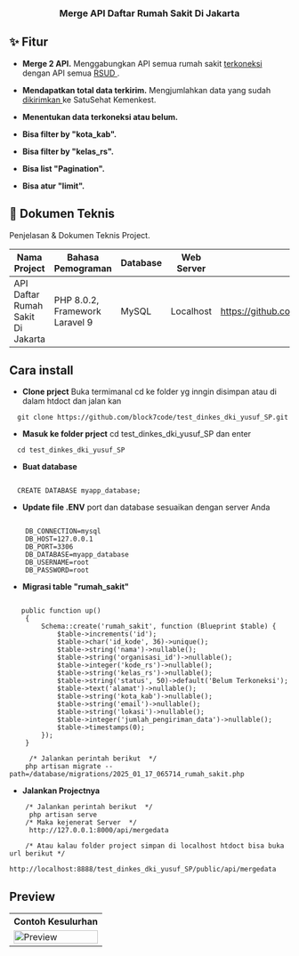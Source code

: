 <h3 align="center">Merge API Daftar Rumah Sakit Di Jakarta</h3>

## ✨ Fitur
- **Merge 2 API.** Menggabungkan API semua rumah sakit [ terkoneksi ](https://dinkes.jakarta.go.id/apps/jp-2024/all-rs-terkoneksi.json) dengan API semua [ RSUD ](https://dinkes.jakarta.go.id/apps/jp-2024/all-rsud.json).

- **Mendapatkan total data terkirim.** Mengjumlahkan data  yang sudah [ dikirimkan ](https://dinkes.jakarta.go.id/apps/jp-2024/transaksi-data-satusehat.json)  ke SatuSehat Kemenkest.

- **Menentukan data terkoneksi atau belum.** 

- **Bisa filter by "kota_kab".** 

- **Bisa filter by "kelas_rs".** 

- **Bisa list "Pagination".** 

- **Bisa atur  "limit".** 


## :wrench: Dokumen Teknis

Penjelasan & Dokumen Teknis Project.

| Nama Project | Bahasa Pemograman | Database | Web Server | Repository |
|---- |----|----|----|----|
| API Daftar Rumah Sakit Di Jakarta | PHP 8.0.2, Framework Laravel 9 | MySQL | Localhost | https://github.com/block7code/test_dinkes_dki_yusuf_SP |

## Cara install 

- **Clone prject** Buka termimanal cd ke folder yg inngin disimpan atau di dalam htdoct dan jalan kan 
```
  git clone https://github.com/block7code/test_dinkes_dki_yusuf_SP.git 
```

- **Masuk ke folder prject** cd test_dinkes_dki_yusuf_SP dan enter
```
  cd test_dinkes_dki_yusuf_SP
```

- **Buat database** 
```mySql

  CREATE DATABASE myapp_database;
```

- **Update file .ENV**  port dan database sesuaikan dengan server Anda
```laravel

    DB_CONNECTION=mysql
    DB_HOST=127.0.0.1
    DB_PORT=3306
    DB_DATABASE=myapp_database 
    DB_USERNAME=root
    DB_PASSWORD=root
```

- **Migrasi table "rumah_sakit"**
```laravel

   public function up()
    {
        Schema::create('rumah_sakit', function (Blueprint $table) {
            $table->increments('id'); 
            $table->char('id_kode', 36)->unique();
            $table->string('nama')->nullable();
            $table->string('organisasi_id')->nullable();
            $table->integer('kode_rs')->nullable();
            $table->string('kelas_rs')->nullable();
            $table->string('status', 50)->default('Belum Terkoneksi');
            $table->text('alamat')->nullable();
            $table->string('kota_kab')->nullable();
            $table->string('email')->nullable();
            $table->string('lokasi')->nullable();
            $table->integer('jumlah_pengiriman_data')->nullable();
            $table->timestamps(0); 
        });
    }

     /* Jalankan perintah berikut  */
    php artisan migrate --path=/database/migrations/2025_01_17_065714_rumah_sakit.php
```

- **Jalankan Projectnya**
```laravel
    /* Jalankan perintah berikut  */
     php artisan serve
    /* Maka kejenerat Server  */
     http://127.0.0.1:8000/api/mergedata

    /* Atau kalau folder project simpan di localhost htdoct bisa buka url berikut */
    http://localhost:8888/test_dinkes_dki_yusuf_SP/public/api/mergedata
```


## Preview 

<table style="width:100%">
  <tr>
    <th>Contoh Kesulurhan</th>
  </tr>
  <tr>
    <td><img width="100%" alt="Preview "  src="https://raw.githubusercontent.com/block7code/test_dinkes_dki_yusuf_SP/refs/heads/main/screen/preview.gif" > </td>
  </tr>
</table>


